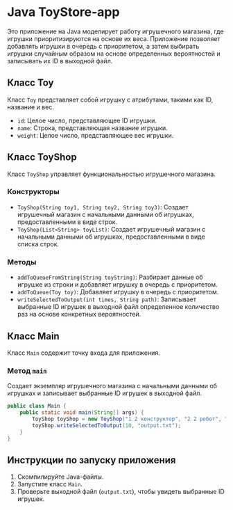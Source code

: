 # Java ToyStore-app

Это приложение на Java моделирует работу игрушечного магазина, где игрушки приоритизируются на основе их веса. Приложение позволяет добавлять игрушки в очередь с приоритетом, а затем выбирать игрушки случайным образом на основе определенных вероятностей и записывать их ID в выходной файл.

## Класс Toy

Класс `Toy` представляет собой игрушку с атрибутами, такими как ID, название и вес.

- `id`: Целое число, представляющее ID игрушки.
- `name`: Строка, представляющая название игрушки.
- `weight`: Целое число, представляющее вес игрушки.

## Класс ToyShop

Класс `ToyShop` управляет функциональностью игрушечного магазина.

### Конструкторы

- `ToyShop(String toy1, String toy2, String toy3)`: Создает игрушечный магазин с начальными данными об игрушках, предоставленными в виде строк.
- `ToyShop(List<String> toyList)`: Создает игрушечный магазин с начальными данными об игрушках, предоставленными в виде списка строк.

### Методы

- `addToQueueFromString(String toyString)`: Разбирает данные об игрушке из строки и добавляет игрушку в очередь с приоритетом.
- `addToQueue(Toy toy)`: Добавляет игрушку в очередь с приоритетом.
- `writeSelectedToOutput(int times, String path)`: Записывает выбранные ID игрушек в выходной файл определенное количество раз на основе конкретных вероятностей.

## Класс Main

Класс `Main` содержит точку входа для приложения.

### Метод `main`

Создает экземпляр игрушечного магазина с начальными данными об игрушках и записывает выбранные ID игрушек в выходной файл.

```java
public class Main {
    public static void main(String[] args) {
        ToyShop toyShop = new ToyShop("1 2 конструктор", "2 2 робот", "3 6 кукла");
        toyShop.writeSelectedToOutput(10, "output.txt");
    }
}
```

## Инструкции по запуску приложения

1. Скомпилируйте Java-файлы.
2. Запустите класс `Main`.
3. Проверьте выходной файл (`output.txt`), чтобы увидеть выбранные ID игрушек.

